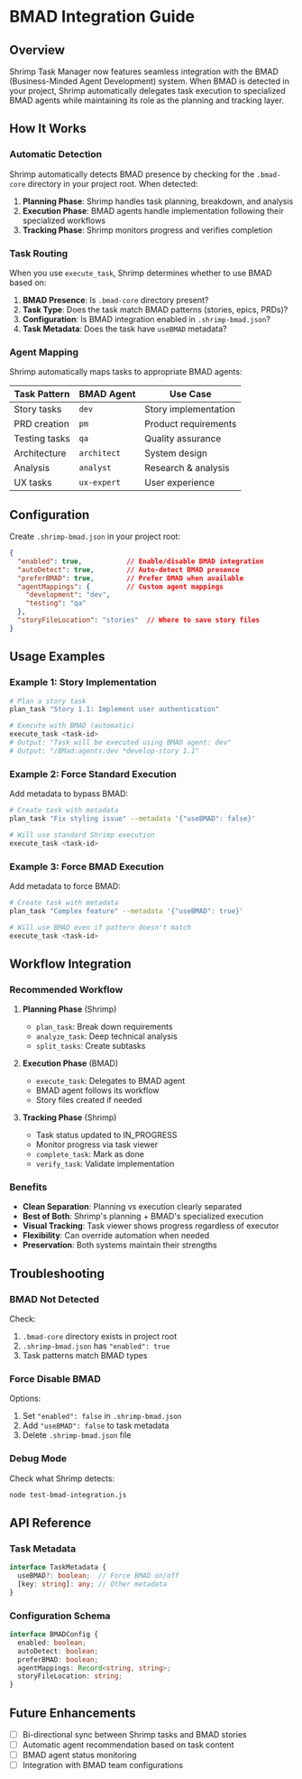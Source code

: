 # BMAD Integration Guide

## Overview

Shrimp Task Manager now features seamless integration with the BMAD (Business-Minded Agent Development) system. When BMAD is detected in your project, Shrimp automatically delegates task execution to specialized BMAD agents while maintaining its role as the planning and tracking layer.

## How It Works

### Automatic Detection
Shrimp automatically detects BMAD presence by checking for the `.bmad-core` directory in your project root. When detected:

1. **Planning Phase**: Shrimp handles task planning, breakdown, and analysis
2. **Execution Phase**: BMAD agents handle implementation following their specialized workflows
3. **Tracking Phase**: Shrimp monitors progress and verifies completion

### Task Routing

When you use `execute_task`, Shrimp determines whether to use BMAD based on:

1. **BMAD Presence**: Is `.bmad-core` directory present?
2. **Task Type**: Does the task match BMAD patterns (stories, epics, PRDs)?
3. **Configuration**: Is BMAD integration enabled in `.shrimp-bmad.json`?
4. **Task Metadata**: Does the task have `useBMAD` metadata?

### Agent Mapping

Shrimp automatically maps tasks to appropriate BMAD agents:

| Task Pattern | BMAD Agent | Use Case |
|-------------|------------|----------|
| Story tasks | `dev` | Story implementation |
| PRD creation | `pm` | Product requirements |
| Testing tasks | `qa` | Quality assurance |
| Architecture | `architect` | System design |
| Analysis | `analyst` | Research & analysis |
| UX tasks | `ux-expert` | User experience |

## Configuration

Create `.shrimp-bmad.json` in your project root:

```json
{
  "enabled": true,           // Enable/disable BMAD integration
  "autoDetect": true,        // Auto-detect BMAD presence
  "preferBMAD": true,        // Prefer BMAD when available
  "agentMappings": {         // Custom agent mappings
    "development": "dev",
    "testing": "qa"
  },
  "storyFileLocation": "stories"  // Where to save story files
}
```

## Usage Examples

### Example 1: Story Implementation

```bash
# Plan a story task
plan_task "Story 1.1: Implement user authentication"

# Execute with BMAD (automatic)
execute_task <task-id>
# Output: "Task will be executed using BMAD agent: dev"
# Output: "/BMad:agents:dev *develop-story 1.1"
```

### Example 2: Force Standard Execution

Add metadata to bypass BMAD:

```bash
# Create task with metadata
plan_task "Fix styling issue" --metadata '{"useBMAD": false}'

# Will use standard Shrimp execution
execute_task <task-id>
```

### Example 3: Force BMAD Execution

Add metadata to force BMAD:

```bash
# Create task with metadata
plan_task "Complex feature" --metadata '{"useBMAD": true}'

# Will use BMAD even if pattern doesn't match
execute_task <task-id>
```

## Workflow Integration

### Recommended Workflow

1. **Planning Phase** (Shrimp)
   - `plan_task`: Break down requirements
   - `analyze_task`: Deep technical analysis
   - `split_tasks`: Create subtasks

2. **Execution Phase** (BMAD)
   - `execute_task`: Delegates to BMAD agent
   - BMAD agent follows its workflow
   - Story files created if needed

3. **Tracking Phase** (Shrimp)
   - Task status updated to IN_PROGRESS
   - Monitor progress via task viewer
   - `complete_task`: Mark as done
   - `verify_task`: Validate implementation

### Benefits

- **Clean Separation**: Planning vs execution clearly separated
- **Best of Both**: Shrimp's planning + BMAD's specialized execution
- **Visual Tracking**: Task viewer shows progress regardless of executor
- **Flexibility**: Can override automation when needed
- **Preservation**: Both systems maintain their strengths

## Troubleshooting

### BMAD Not Detected

Check:
1. `.bmad-core` directory exists in project root
2. `.shrimp-bmad.json` has `"enabled": true`
3. Task patterns match BMAD types

### Force Disable BMAD

Options:
1. Set `"enabled": false` in `.shrimp-bmad.json`
2. Add `"useBMAD": false` to task metadata
3. Delete `.shrimp-bmad.json` file

### Debug Mode

Check what Shrimp detects:
```bash
node test-bmad-integration.js
```

## API Reference

### Task Metadata

```typescript
interface TaskMetadata {
  useBMAD?: boolean;  // Force BMAD on/off
  [key: string]: any; // Other metadata
}
```

### Configuration Schema

```typescript
interface BMADConfig {
  enabled: boolean;
  autoDetect: boolean;
  preferBMAD: boolean;
  agentMappings: Record<string, string>;
  storyFileLocation: string;
}
```

## Future Enhancements

- [ ] Bi-directional sync between Shrimp tasks and BMAD stories
- [ ] Automatic agent recommendation based on task content
- [ ] BMAD agent status monitoring
- [ ] Integration with BMAD team configurations